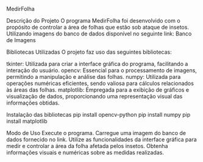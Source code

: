 MedirFolha

Descrição do Projeto
O programa MedirFolha foi desenvolvido com o propósito de controlar a área de folhas que estão sob ataque de insetos. Utilizando imagens do banco de dados disponível no seguinte link: Banco de Imagens

Bibliotecas Utilizadas
O projeto faz uso das seguintes bibliotecas:

tkinter: Utilizada para criar a interface gráfica do programa, facilitando a interação do usuário.
opencv: Essencial para o processamento de imagens, permitindo a manipulação e análise das folhas.
numpy: Utilizada para operações numéricas eficientes, sendo valiosa para cálculos relacionados às áreas das folhas.
matplotlib: Empregada para a exibição de gráficos e visualização de dados, proporcionando uma representação visual das informações obtidas.

Instalação das bibliotecas
pip install opencv-python
pip install numpy
pip install matplotlib

Modo de Uso
Execute o programa.
Carregue uma imagem do banco de dados fornecido no link.
Utilize as funcionalidades da interface gráfica para medir e controlar a área da folha afetada pelos insetos.
Obtenha informações visuais e numéricas sobre as medidas realizadas.
